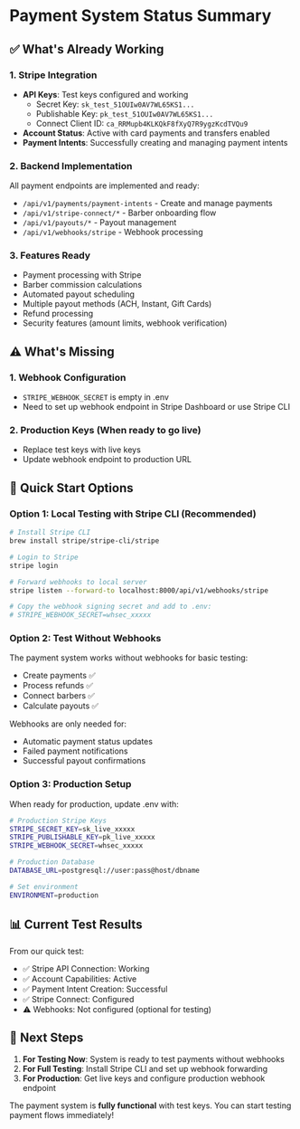 # Payment System Status Summary

## ✅ What's Already Working

### 1. **Stripe Integration**
- **API Keys**: Test keys configured and working
  - Secret Key: `sk_test_51OUIw0AV7WL65KS1...`
  - Publishable Key: `pk_test_51OUIw0AV7WL65KS1...`
  - Connect Client ID: `ca_RRMupb4KLKQkF8fXyQ7R9ygzKcdTVQu9`
- **Account Status**: Active with card payments and transfers enabled
- **Payment Intents**: Successfully creating and managing payment intents

### 2. **Backend Implementation**
All payment endpoints are implemented and ready:
- `/api/v1/payments/payment-intents` - Create and manage payments
- `/api/v1/stripe-connect/*` - Barber onboarding flow
- `/api/v1/payouts/*` - Payout management
- `/api/v1/webhooks/stripe` - Webhook processing

### 3. **Features Ready**
- Payment processing with Stripe
- Barber commission calculations
- Automated payout scheduling
- Multiple payout methods (ACH, Instant, Gift Cards)
- Refund processing
- Security features (amount limits, webhook verification)

## ⚠️ What's Missing

### 1. **Webhook Configuration**
- `STRIPE_WEBHOOK_SECRET` is empty in .env
- Need to set up webhook endpoint in Stripe Dashboard or use Stripe CLI

### 2. **Production Keys** (When ready to go live)
- Replace test keys with live keys
- Update webhook endpoint to production URL

## 🚀 Quick Start Options

### Option 1: Local Testing with Stripe CLI (Recommended)
```bash
# Install Stripe CLI
brew install stripe/stripe-cli/stripe

# Login to Stripe
stripe login

# Forward webhooks to local server
stripe listen --forward-to localhost:8000/api/v1/webhooks/stripe

# Copy the webhook signing secret and add to .env:
# STRIPE_WEBHOOK_SECRET=whsec_xxxxx
```

### Option 2: Test Without Webhooks
The payment system works without webhooks for basic testing:
- Create payments ✅
- Process refunds ✅
- Connect barbers ✅
- Calculate payouts ✅

Webhooks are only needed for:
- Automatic payment status updates
- Failed payment notifications
- Successful payout confirmations

### Option 3: Production Setup
When ready for production, update .env with:
```bash
# Production Stripe Keys
STRIPE_SECRET_KEY=sk_live_xxxxx
STRIPE_PUBLISHABLE_KEY=pk_live_xxxxx
STRIPE_WEBHOOK_SECRET=whsec_xxxxx

# Production Database
DATABASE_URL=postgresql://user:pass@host/dbname

# Set environment
ENVIRONMENT=production
```

## 📊 Current Test Results

From our quick test:
- ✅ Stripe API Connection: Working
- ✅ Account Capabilities: Active
- ✅ Payment Intent Creation: Successful
- ✅ Stripe Connect: Configured
- ⚠️ Webhooks: Not configured (optional for testing)

## 🎯 Next Steps

1. **For Testing Now**: System is ready to test payments without webhooks
2. **For Full Testing**: Install Stripe CLI and set up webhook forwarding
3. **For Production**: Get live keys and configure production webhook endpoint

The payment system is **fully functional** with test keys. You can start testing payment flows immediately!
